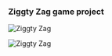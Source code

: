 ### Ziggty Zag game project

![Ziggty Zag](https://github.com/kenaramaki/ZiggtyZag/blob/master/screenshots/zig1.png?raw=true "Ziggty Zag")


![Ziggty Zag](https://github.com/kenaramaki/ZiggtyZag/blob/master/screenshots/zig2.png?raw=true "Ziggty Zag")
